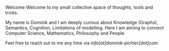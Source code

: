 Welcome Welcome to my small collective space of thoughts, tools and tricks. 

My name is Dominik and I am deeply curious about Knowledge (Graphs), Semantics, Cognition, Limitations of modelling. Here I am aiming to connect Computer Science, Mathematics, Philosophy and People.

Feel free to reach out to me any time via *info[at]dominik-pichler[dot]com*

